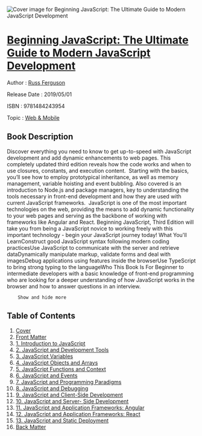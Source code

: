 ![Cover image for Beginning JavaScript: The Ultimate Guide to Modern JavaScript Development](https://imgdetail.ebookreading.net/cover/cover/20200215/EB9781484243954.jpg)

[Beginning JavaScript: The Ultimate Guide to Modern JavaScript Development](https://ebookreading.net/view/book/Beginning+JavaScript%3A+The+Ultimate+Guide+to+Modern+JavaScript+Development-EB9781484243954_1.html "Beginning JavaScript: The Ultimate Guide to Modern JavaScript Development")
====================================================================================================================

Author : [Russ Ferguson](https://ebookreading.net/search/author/Russ+Ferguson)

Release Date : 2019/05/01

ISBN : 9781484243954

Topic : [Web & Mobile](https://ebookreading.net/search/category/web-mobile)

Book Description
-----------------

 Discover everything you need to know to get up-to-speed with JavaScript development and add dynamic enhancements to web pages. This completely updated third edition reveals how the code works and when to use closures, constants, and execution content. 
Starting with the basics, you’ll see how to employ prototypical inheritance, as well as memory management, variable hoisting and event bubbling. Also covered is an introduction to Node.js and package managers, key to understanding the tools necessary in front-end development and how they are used with current JavaScript frameworks. 
  JavaScript is one of the most important technologies on the web, providing the means to add dynamic functionality to your web pages and serving as the backbone of working with frameworks like Angular and React. Beginning JavaScript, Third Edition will take you from being a JavaScript novice to working freely with this important technology - begin your JavaScript journey today! What You'll LearnConstruct good JavaScript syntax following modern coding practicesUse JavaScript to communicate with the server and retrieve dataDynamically manipulate markup, validate forms and deal with imagesDebug applications using features inside the browserUse TypeScript to bring strong typing to the languageWho This Book Is For Beginner to intermediate developers with a basic knowledge of front-end programming who are looking for a deeper understanding of how JavaScript works in the browser and how to answer questions in an interview. 
 
 
        Show and hide more                
Table of Contents
-----------------

1. [Cover](https://ebookreading.net/view/book/Beginning+JavaScript%3A+The+Ultimate+Guide+to+Modern+JavaScript+Development-EB9781484243954_1.html)
1. [Front Matter](https://ebookreading.net/view/book/Beginning+JavaScript%3A+The+Ultimate+Guide+to+Modern+JavaScript+Development-EB9781484243954_2.html)
1. [1. Introduction to JavaScript](https://ebookreading.net/view/book/Beginning+JavaScript%3A+The+Ultimate+Guide+to+Modern+JavaScript+Development-EB9781484243954_3.html)
1. [2. JavaScript and Development Tools](https://ebookreading.net/view/book/Beginning+JavaScript%3A+The+Ultimate+Guide+to+Modern+JavaScript+Development-EB9781484243954_4.html)
1. [3. JavaScript Variables](https://ebookreading.net/view/book/Beginning+JavaScript%3A+The+Ultimate+Guide+to+Modern+JavaScript+Development-EB9781484243954_5.html)
1. [4. JavaScript Objects and Arrays](https://ebookreading.net/view/book/Beginning+JavaScript%3A+The+Ultimate+Guide+to+Modern+JavaScript+Development-EB9781484243954_6.html)
1. [5. JavaScript Functions and Context](https://ebookreading.net/view/book/Beginning+JavaScript%3A+The+Ultimate+Guide+to+Modern+JavaScript+Development-EB9781484243954_7.html)
1. [6. JavaScript and Events](https://ebookreading.net/view/book/Beginning+JavaScript%3A+The+Ultimate+Guide+to+Modern+JavaScript+Development-EB9781484243954_8.html)
1. [7. JavaScript and Programming Paradigms](https://ebookreading.net/view/book/Beginning+JavaScript%3A+The+Ultimate+Guide+to+Modern+JavaScript+Development-EB9781484243954_9.html)
1. [8. JavaScript and Debugging](https://ebookreading.net/view/book/Beginning+JavaScript%3A+The+Ultimate+Guide+to+Modern+JavaScript+Development-EB9781484243954_10.html)
1. [9. JavaScript and Client-Side Development](https://ebookreading.net/view/book/Beginning+JavaScript%3A+The+Ultimate+Guide+to+Modern+JavaScript+Development-EB9781484243954_11.html)
1. [10. JavaScript and Server- Side Development](https://ebookreading.net/view/book/Beginning+JavaScript%3A+The+Ultimate+Guide+to+Modern+JavaScript+Development-EB9781484243954_12.html)
1. [11. JavaScript and Application Frameworks: Angular](https://ebookreading.net/view/book/Beginning+JavaScript%3A+The+Ultimate+Guide+to+Modern+JavaScript+Development-EB9781484243954_13.html)
1. [12. JavaScript and Application Frameworks: React](https://ebookreading.net/view/book/Beginning+JavaScript%3A+The+Ultimate+Guide+to+Modern+JavaScript+Development-EB9781484243954_14.html)
1. [13. JavaScript and Static Deployment](https://ebookreading.net/view/book/Beginning+JavaScript%3A+The+Ultimate+Guide+to+Modern+JavaScript+Development-EB9781484243954_15.html)
1. [Back Matter](https://ebookreading.net/view/book/Beginning+JavaScript%3A+The+Ultimate+Guide+to+Modern+JavaScript+Development-EB9781484243954_16.html)
